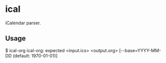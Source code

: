 # ical

iCalendar parser.

## Usage

  $ ical-org
  ical-org: expected <input.ics> <output.org> [--base=YYYY-MM-DD (default: 1970-01-01)]
